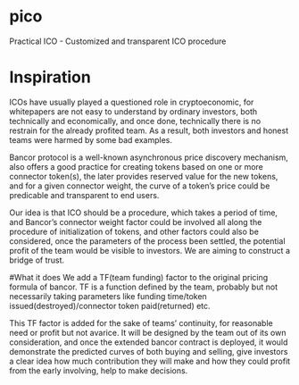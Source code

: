 # pico
Practical ICO - Customized and transparent ICO procedure

# Inspiration
ICOs have usually played a questioned role in cryptoeconomic, for whitepapers are not easy to understand by ordinary investors, both technically and economically, and once done, technically there is no restrain for the already profited team. As a result, both investors and honest teams were harmed by some bad examples.

Bancor protocol is a well-known asynchronous price discovery mechanism, also offers a good practice for creating tokens based on one or more connector token(s), the later provides reserved value for the new tokens, and for a given connector weight, the curve of a token’s price could be predicable and transparent to end users.

Our idea is that ICO should be a procedure, which takes a period of time, and Bancor’s connector weight factor could be involved all along the procedure of initialization of tokens, and other factors could also be considered, once the parameters of the process been settled, the potential profit of the team would be visible to investors. We are aiming to construct a bridge of trust.

#What it does
We add a TF(team funding) factor to the original pricing formula of bancor. TF is a function defined by the team, probably but not necessarily taking parameters like funding time/token issued(destroyed)/connector token paid(returned) etc.

This TF factor is added for the sake of teams’ continuity, for reasonable need or profit but not avarice. It will be designed by the team out of its own consideration, and once the extended bancor contract is deployed, it would demonstrate the predicted curves of both buying and selling, give investors a clear idea how much contribution they will make and how they could profit from the early involving, help to make decisions.



